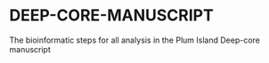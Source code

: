 # DEEP-CORE-MANUSCRIPT
The bioinformatic steps for all analysis in the Plum Island Deep-core manuscript
